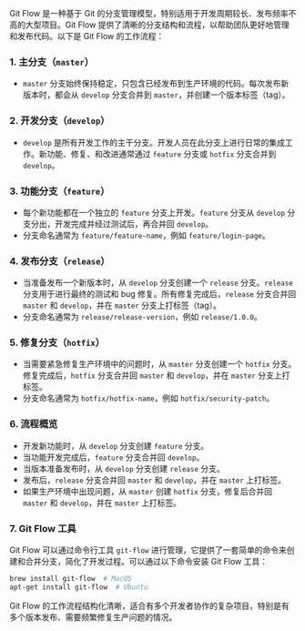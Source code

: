 Git Flow 是一种基于 Git 的分支管理模型，特别适用于开发周期较长、发布频率不高的大型项目。Git Flow 提供了清晰的分支结构和流程，以帮助团队更好地管理和发布代码。以下是 Git Flow 的工作流程：

### 1. **主分支（`master`）**
   - `master` 分支始终保持稳定，只包含已经发布到生产环境的代码。每次发布新版本时，都会从 `develop` 分支合并到 `master`，并创建一个版本标签（tag）。

### 2. **开发分支（`develop`）**
   - `develop` 是所有开发工作的主干分支。开发人员在此分支上进行日常的集成工作。新功能、修复、和改进通常通过 `feature` 分支或 `hotfix` 分支合并到 `develop`。

### 3. **功能分支（`feature`）**
   - 每个新功能都在一个独立的 `feature` 分支上开发。`feature` 分支从 `develop` 分支分出，开发完成并经过测试后，再合并回 `develop`。
   - 分支命名通常为 `feature/feature-name`，例如 `feature/login-page`。

### 4. **发布分支（`release`）**
   - 当准备发布一个新版本时，从 `develop` 分支创建一个 `release` 分支。`release` 分支用于进行最终的测试和 bug 修复。所有修复完成后，`release` 分支合并回 `master` 和 `develop`，并在 `master` 分支上打标签（tag）。
   - 分支命名通常为 `release/release-version`，例如 `release/1.0.0`。

### 5. **修复分支（`hotfix`）**
   - 当需要紧急修复生产环境中的问题时，从 `master` 分支创建一个 `hotfix` 分支。修复完成后，`hotfix` 分支合并回 `master` 和 `develop`，并在 `master` 分支上打标签。
   - 分支命名通常为 `hotfix/hotfix-name`，例如 `hotfix/security-patch`。

### 6. **流程概览**
   - 开发新功能时，从 `develop` 分支创建 `feature` 分支。
   - 当功能开发完成后，`feature` 分支合并回 `develop`。
   - 当版本准备发布时，从 `develop` 分支创建 `release` 分支。
   - 发布后，`release` 分支合并回 `master` 和 `develop`，并在 `master` 上打标签。
   - 如果生产环境中出现问题，从 `master` 创建 `hotfix` 分支，修复后合并回 `master` 和 `develop`，并在 `master` 上打标签。

### 7. **Git Flow 工具**
   Git Flow 可以通过命令行工具 `git-flow` 进行管理，它提供了一套简单的命令来创建和合并分支，简化了开发过程。可以通过以下命令安装 Git Flow 工具：
   ```bash
   brew install git-flow  # MacOS
   apt-get install git-flow  # Ubuntu
   ```

Git Flow 的工作流程结构化清晰，适合有多个开发者协作的复杂项目，特别是有多个版本发布、需要频繁修复生产问题的情况。
